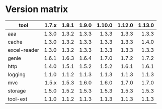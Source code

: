# Version matrix

| tool         |  1.7.x  |  1.8.1  |  1.9.0  | 1.10.0  | 1.12.0  | 1.13.0  |
| ------------ |  -----: |  -----: |  -----: | ------: | ------: | ------: |
| aaa          |  1.3.0  |  1.3.2  |  1.3.3  |  1.3.3  |  1.3.3  |  1.3.3  |
| cache        |  1.3.0  |  1.3.2  |  1.3.3  |  1.3.3  |  1.3.3  |  1.4.0  |
| excel-reader |  1.3.0  |  1.3.2  |  1.3.3  |  1.3.3  |  1.3.3  |  1.3.3  |
| genie        |  1.6.1  |  1.6.3  |  1.6.4  |  1.7.0  |  1.7.2  |  1.7.2  |
| http         |  1.4.0  |  1.5.1  |  1.5.2  |  1.5.2  |  1.6.1  |  1.6.1  |
| logging      |  1.1.0  |  1.1.2  |  1.1.3  |  1.1.3  |  1.1.3  |  1.1.3  |
| mvc          |  1.5.x  |  1.5.3  |  1.6.0  |  1.6.0  |  1.7.0  |  1.7.0  |
| storage      |  1.5.0  |  1.5.2  |  1.5.3  |  1.5.3  |  1.5.3  |  1.5.3  |
| tool-ext     |  1.1.0  |  1.1.2  |  1.1.3  |  1.1.3  |  1.1.3  |  1.1.3  |
